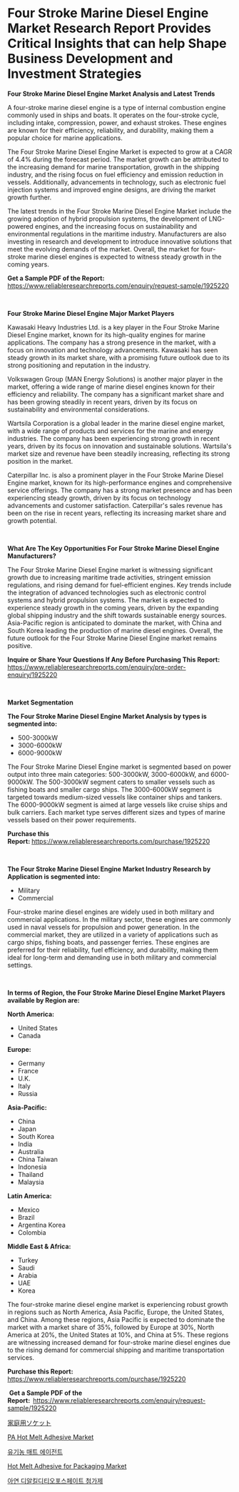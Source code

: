 <p><h1>Four Stroke Marine Diesel Engine Market Research Report Provides Critical Insights that can help Shape Business Development and Investment Strategies</h1></p><p><strong>Four Stroke Marine Diesel Engine Market Analysis and Latest Trends</strong></p>
<p><p>A four-stroke marine diesel engine is a type of internal combustion engine commonly used in ships and boats. It operates on the four-stroke cycle, including intake, compression, power, and exhaust strokes. These engines are known for their efficiency, reliability, and durability, making them a popular choice for marine applications.</p><p>The Four Stroke Marine Diesel Engine Market is expected to grow at a CAGR of 4.4% during the forecast period. The market growth can be attributed to the increasing demand for marine transportation, growth in the shipping industry, and the rising focus on fuel efficiency and emission reduction in vessels. Additionally, advancements in technology, such as electronic fuel injection systems and improved engine designs, are driving the market growth further.</p><p>The latest trends in the Four Stroke Marine Diesel Engine Market include the growing adoption of hybrid propulsion systems, the development of LNG-powered engines, and the increasing focus on sustainability and environmental regulations in the maritime industry. Manufacturers are also investing in research and development to introduce innovative solutions that meet the evolving demands of the market. Overall, the market for four-stroke marine diesel engines is expected to witness steady growth in the coming years.</p></p>
<p><strong>Get a Sample PDF of the Report:&nbsp;</strong> <a href="https://www.reliableresearchreports.com/enquiry/request-sample/1925220">https://www.reliableresearchreports.com/enquiry/request-sample/1925220</a></p>
<p>&nbsp;</p>
<p><strong>Four Stroke Marine Diesel Engine Major Market Players</strong></p>
<p><p>Kawasaki Heavy Industries Ltd. is a key player in the Four Stroke Marine Diesel Engine market, known for its high-quality engines for marine applications. The company has a strong presence in the market, with a focus on innovation and technology advancements. Kawasaki has seen steady growth in its market share, with a promising future outlook due to its strong positioning and reputation in the industry.</p><p>Volkswagen Group (MAN Energy Solutions) is another major player in the market, offering a wide range of marine diesel engines known for their efficiency and reliability. The company has a significant market share and has been growing steadily in recent years, driven by its focus on sustainability and environmental considerations.</p><p>Wartsila Corporation is a global leader in the marine diesel engine market, with a wide range of products and services for the marine and energy industries. The company has been experiencing strong growth in recent years, driven by its focus on innovation and sustainable solutions. Wartsila's market size and revenue have been steadily increasing, reflecting its strong position in the market.</p><p>Caterpillar Inc. is also a prominent player in the Four Stroke Marine Diesel Engine market, known for its high-performance engines and comprehensive service offerings. The company has a strong market presence and has been experiencing steady growth, driven by its focus on technology advancements and customer satisfaction. Caterpillar's sales revenue has been on the rise in recent years, reflecting its increasing market share and growth potential.</p></p>
<p>&nbsp;</p>
<p><strong>What Are The Key Opportunities For Four Stroke Marine Diesel Engine Manufacturers?</strong></p>
<p><p>The Four Stroke Marine Diesel Engine market is witnessing significant growth due to increasing maritime trade activities, stringent emission regulations, and rising demand for fuel-efficient engines. Key trends include the integration of advanced technologies such as electronic control systems and hybrid propulsion systems. The market is expected to experience steady growth in the coming years, driven by the expanding global shipping industry and the shift towards sustainable energy sources. Asia-Pacific region is anticipated to dominate the market, with China and South Korea leading the production of marine diesel engines. Overall, the future outlook for the Four Stroke Marine Diesel Engine market remains positive.</p></p>
<p><strong>Inquire or Share Your Questions If Any Before Purchasing This Report:</strong> <a href="https://www.reliableresearchreports.com/enquiry/pre-order-enquiry/1925220">https://www.reliableresearchreports.com/enquiry/pre-order-enquiry/1925220</a></p>
<p>&nbsp;</p>
<p><strong>Market Segmentation</strong></p>
<p><strong>The Four Stroke Marine Diesel Engine Market Analysis by types is segmented into:</strong></p>
<p><ul><li>500-3000kW</li><li>3000-6000kW</li><li>6000-9000kW</li></ul></p>
<p><p>The Four Stroke Marine Diesel Engine market is segmented based on power output into three main categories: 500-3000kW, 3000-6000kW, and 6000-9000kW. The 500-3000kW segment caters to smaller vessels such as fishing boats and smaller cargo ships. The 3000-6000kW segment is targeted towards medium-sized vessels like container ships and tankers. The 6000-9000kW segment is aimed at large vessels like cruise ships and bulk carriers. Each market type serves different sizes and types of marine vessels based on their power requirements.</p></p>
<p><strong>Purchase this Report:&nbsp;</strong><a href="https://www.reliableresearchreports.com/purchase/1925220">https://www.reliableresearchreports.com/purchase/1925220</a></p>
<p>&nbsp;</p>
<p><strong>The Four Stroke Marine Diesel Engine Market Industry Research by Application is segmented into:</strong></p>
<p><ul><li>Military</li><li>Commercial</li></ul></p>
<p><p>Four-stroke marine diesel engines are widely used in both military and commercial applications. In the military sector, these engines are commonly used in naval vessels for propulsion and power generation. In the commercial market, they are utilized in a variety of applications such as cargo ships, fishing boats, and passenger ferries. These engines are preferred for their reliability, fuel efficiency, and durability, making them ideal for long-term and demanding use in both military and commercial settings.</p></p>
<p>&nbsp;</p>
<p><strong>In terms of Region, the Four Stroke Marine Diesel Engine Market Players available by Region are:</strong></p>
<p>
    <p> <strong> North America: </strong>
        <ul>
            <li>United States</li>
            <li>Canada</li>
        </ul>
        </p> 
    <p> <strong> Europe: </strong>
        <ul>
            <li>Germany</li>
            <li>France</li>
            <li>U.K.</li>
            <li>Italy</li>
            <li>Russia</li>
        </ul>
        </p> 
    <p> <strong> Asia-Pacific: </strong>
        <ul>
            <li>China</li>
            <li>Japan</li>
            <li>South Korea</li>
            <li>India</li>
            <li>Australia</li>
            <li>China Taiwan</li>
            <li>Indonesia</li>
            <li>Thailand</li>
            <li>Malaysia</li>
        </ul>
        </p> 
    <p> <strong> Latin America: </strong>
        <ul>
            <li>Mexico</li>
            <li>Brazil</li>
            <li>Argentina Korea</li>
            <li>Colombia</li>
        </ul>
        </p> 
    <p> <strong> Middle East & Africa: </strong>
        <ul>
            <li>Turkey</li>
            <li>Saudi</li>
            <li>Arabia</li>
            <li>UAE</li>
            <li>Korea</li>
        </ul>
    </p>
    </p>
<p><p>The four-stroke marine diesel engine market is experiencing robust growth in regions such as North America, Asia Pacific, Europe, the United States, and China. Among these regions, Asia Pacific is expected to dominate the market with a market share of 35%, followed by Europe at 30%, North America at 20%, the United States at 10%, and China at 5%. These regions are witnessing increased demand for four-stroke marine diesel engines due to the rising demand for commercial shipping and maritime transportation services.</p></p>
<p><strong>Purchase this Report: </strong><a href="https://www.reliableresearchreports.com/purchase/1925220">https://www.reliableresearchreports.com/purchase/1925220</a></p>
<p>&nbsp;<strong>Get a Sample PDF of the Report:&nbsp;&nbsp;</strong><a href="https://www.reliableresearchreports.com/enquiry/request-sample/1925220">https://www.reliableresearchreports.com/enquiry/request-sample/1925220</a></p>
<p><strong></strong></p>
<p><p><a href="https://medium.com/@briaabshire64/%E5%AE%B6%E5%BA%AD%E7%94%A8%E3%82%B3%E3%83%B3%E3%82%BB%E3%83%B3%E3%83%88%E3%81%AE%E5%B8%82%E5%A0%B4%E3%82%B7%E3%82%A7%E3%82%A2%E3%81%AE%E9%80%B2%E5%8C%96%E3%81%A8%E5%B8%82%E5%A0%B4%E6%88%90%E9%95%B7%E3%83%88%E3%83%AC%E3%83%B3%E3%83%892024%E5%B9%B4%E3%81%8B%E3%82%892031%E5%B9%B4%E3%81%BE%E3%81%A7-9d3cbf7936ca">家庭用ソケット</a></p><p><a href="https://cute-banjo-8ca.notion.site/PA-Hot-Melt-Adhesive-Market-Provides-Detailed-Segmentation-of-this-Market-based-on-Type-Application-27e5377a8a2e40a090a268df6af61122">PA Hot Melt Adhesive Market</a></p><p><a href="https://medium.com/@donovanvioliy49qi80cb1qtv/%EC%9C%A0%EA%B8%B0-%EB%A7%A4%ED%8A%B8-%EC%97%90%EC%9D%B4%EC%A0%84%ED%8A%B8-%EC%8B%9C%EC%9E%A5-%EA%B7%9C%EB%AA%A8-%EB%B0%8F-%EC%8B%9C%EC%9E%A5-%EB%8F%99%ED%96%A5-%EC%A0%84%EC%B2%B4-%EC%82%B0%EC%97%85-%EA%B0%9C%EC%9A%94-2024%EB%85%84%EB%B6%80%ED%84%B0-2031%EB%85%84%EA%B9%8C%EC%A7%80-23271080ce20">유기농 매트 에이전트</a></p><p><a href="https://unruly-ladybug-44b.notion.site/Hot-Melt-Adhesive-for-Packaging-Market-Challenges-Opportunities-and-Growth-Drivers-and-Major-Mark-ffd2d805716b459db56a02d300c38e02">Hot Melt Adhesive for Packaging Market</a></p><p><a href="https://medium.com/@robandloriedavis/%EC%95%84%EC%97%B0-%EB%94%94%EC%95%8C%ED%82%AC%EB%94%94%ED%8B%B0%EC%98%A4%ED%8F%AC%EC%8A%A4%ED%8E%98%EC%9D%B4%ED%8A%B8-%EC%B2%A8%EA%B0%80%EC%A0%9C-%EC%8B%9C%EC%9E%A5-%EC%A0%84%EB%A7%9D-%EC%82%B0%EC%97%85-%EA%B0%9C%EC%9A%94-%EB%B0%8F-%EC%A0%84%EB%A7%9D-2024%EB%85%84%EB%B6%80%ED%84%B0-2031%EB%85%84%EA%B9%8C%EC%A7%80-fd11c1fb4dbb">아연 디알킬디티오포스페이트 첨가제</a></p></p>